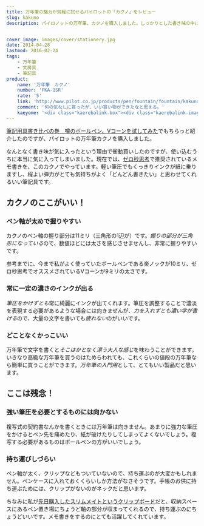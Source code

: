 ```yaml
---
title: 万年筆の魅力が気軽に試せるパイロットの「カクノ」をレビュー
slug: kakuno
description: パイロノットの万年筆、カクノを購入しました。しっかりとした書き味の中に、どこかやわらかな弾力性があり、文字を書くのが非常に楽しくなる筆記具だなと感じました。低価格で買えるので、入門用万年筆としてとてもいいものだなと思います。


cover_image: images/cover/stationery.jpg
date: 2014-04-28
lastmod: 2016-02-24
tags: 
    - 万年筆
    - 文房具
    - 筆記具
product:
    name: '万年筆　カクノ'
    number: 'FKA-1SR'
    rate: '5'
    link: 'http://www.pilot.co.jp/products/pen/fountain/fountain/kakuno/'
    comment: '何の気なしに買ったが、いい買い物ができたなと思える。'
    kaeyome: '<div class="kaerebalink-box"><div class="kaerebalink-image"><a href="http://www.amazon.co.jp/exec/obidos/ASIN/B00FZLOYEM/illusionspace-22/ref=nosim/" rel="nofollow" target="_blank"><img src="http://ecx.images-amazon.com/images/I/31RUKX9NGdL._SL160_.jpg" style="border: none;" /></a></div><div class="kaerebalink-info"><div class="kaerebalink-name"><a href="http://www.amazon.co.jp/exec/obidos/ASIN/B00FZLOYEM/illusionspace-22/ref=nosim/" rel="nofollow" target="_blank">パイロット 万年筆 カクノ ライトグリーン F（細字）</a><div class="kaerebalink-powered-date">posted with <a href="http://kaereba.com" rel="nofollow" target="_blank">カエレバ</a></div></div><div class="kaerebalink-detail"> パイロット     </div><div class="kaerebalink-link1"><div class="shoplinkamazon"><a href="http://www.amazon.co.jp/gp/search?keywords=%83p%83C%83%8D%83b%83g%20%96%9C%94N%95M%20%83J%83N%83m&__mk_ja_JP=%83J%83%5E%83J%83i&tag=illusionspace-22" rel="nofollow" target="_blank" title="アマゾン" >Amazonで購入</a></div><div class="shoplinkrakuten"><a href="http://hb.afl.rakuten.co.jp/hgc/0e95387f.f2aef20d.0e953880.25e412bd/?pc=http%3A%2F%2Fsearch.rakuten.co.jp%2Fsearch%2Fmall%2F%25E3%2583%2591%25E3%2582%25A4%25E3%2583%25AD%25E3%2583%2583%25E3%2583%2588%2520%25E4%25B8%2587%25E5%25B9%25B4%25E7%25AD%2586%2520%25E3%2582%25AB%25E3%2582%25AF%25E3%2583%258E%2F-%2Ff.1-p.1-s.1-sf.0-st.A-v.2%3Fx%3D0%26scid%3Daf_ich_link_urltxt%26m%3Dhttp%3A%2F%2Fm.rakuten.co.jp%2F" rel="nofollow" target="_blank" title="楽天市場" >楽天市場で購入</a></div></div></div><div class="booklink-footer" style="clear: left"></div></div>'
---
```


<a href="https://wantit.gcreate.jp/ballpen-vcorn/" title="筆記用具書き比べの巻　噂のボールペン、Vコーンを試してみた">筆記用具書き比べの巻　噂のボールペン、Vコーンを試してみた</a>でもちらっと紹介したのですが、パイロットの万年筆カクノを購入しました。

なんとなく書き味が気に入ったという理由で衝動買いしたのですが、使い込むうちに本当に気に入ってしまいました。現在では、<a href="https://wantit.gcreate.jp/zerosecondthinking/" title="ゼロ秒思考で頭の体操">ゼロ秒思考</a>で推奨されているメモ書きを、このカクノでやっています。軽い筆圧でもくっきりインクが紙に乗りますし、程よい弾力がとても気持ちがよく「どんどん書きたい」と思わせてくれるいい筆記具です。


## カクノのここがいい！



### ペン軸が太めで握りやすい


カクノのペン軸の握り部分は11ミリ（三角形の1辺が）です。<em>握りの部分が三角形になっている</em>ので、数値ほどには太さを感じさせませんし、非常に握りやすいです。

参考までに、今まで私がよく使っていたボールペンである楽ノックが10ミリ、ゼロ秒思考でオススメされているVコーンが9ミリの太さです。


### 常に一定の濃さのインクが出る


<em>筆圧をかけずとも</em>常に綺麗にインクが出てくれます。筆圧を調整することで濃淡を表現する必要があるような場合には向きませんが、<em>力を入れずとも濃い字が書ける</em>ので、大量の文字を書いても<em>疲れない</em>のがいいです。


### どことなくかっこいい


万年筆で文字を書くと<em>そこはかとなく漂う大人な感じ</em>を味わうことができます。いきなり高級な万年筆を買うのはためらわれても、これくらいの値段の万年筆なら簡単に買うことができます。<em>万年筆の入門用</em>として、とてもいい製品だと思います。


## ここは残念！



### 強い筆圧を必要とするものには向かない


複写式の契約書なんかを書くときには万年筆は向きません。あまりに強力な筆圧をかけるとペン先を痛めたり、紙が破けたりしてしまってよくないでしょう。複写する必要があるものはボールペンの方がいいでしょう。


### 持ち運びしづらい


ペン軸が太く、クリップなどもついていないので、持ち運ぶのが大変かもしれません。ペンケースに入れておくくらいしか方法がなさそうです。手帳のお供に持ち運ぶためには、クリップがないのがネックだと思います。

ちなみに私が<a href="https://wantit.gcreate.jp/slimmate/" title="収納できるクリップボード、サンダース スリムメイトを買ってみた">先日購入したスリムメイトというクリップボード</a>だと、収納スペースにあるペン置き場にちょうど軸の部分が収まってくれるので、持ち運ぶのにちょうどいいです。メモ書きをするのにとても活躍してくれています。


  